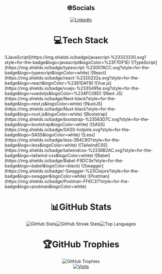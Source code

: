 <div align="center">
  <h2>🌐Socials</h2>
  <a href="https://linkedin.com/in/omercicek97">
    <img src="https://img.shields.io/badge/LinkedIn-%230077B5.svg?logo=linkedin&logoColor=white" alt="LinkedIn">
  </a>
</div>

<div align="center">
  <h1>💻Tech Stack</h1>
</div>
![JavaScript](https://img.shields.io/badge/javascript-%23323330.svg?style=for-the-badge&logo=javascript&logoColor=%23F7DF1E) ![TypeScript](https://img.shields.io/badge/typescript-%23007ACC.svg?style=for-the-badge&logo=typescript&logoColor=white) ![React](https://img.shields.io/badge/react-%2320232a.svg?style=for-the-badge&logo=react&logoColor=%2361DAFB) ![Vue.js](https://img.shields.io/badge/vuejs-%2335495e.svg?style=for-the-badge&logo=vuedotjs&logoColor=%234FC08D) ![Next JS](https://img.shields.io/badge/Next-black?style=for-the-badge&logo=next.js&logoColor=white) ![NuxtJS](https://img.shields.io/badge/Nuxt-black?style=for-the-badge&logo=nuxt.js&logoColor=white) ![Bootstrap](https://img.shields.io/badge/bootstrap-%23563D7C.svg?style=for-the-badge&logo=bootstrap&logoColor=white) ![SASS](https://img.shields.io/badge/SASS-hotpink.svg?style=for-the-badge&logo=SASS&logoColor=white) ![Less](https://img.shields.io/badge/less-2B4C80?style=for-the-badge&logo=less&logoColor=white) ![TailwindCSS](https://img.shields.io/badge/tailwindcss-%2338B2AC.svg?style=for-the-badge&logo=tailwind-css&logoColor=white) ![Babel](https://img.shields.io/badge/Babel-F9DC3e?style=for-the-badge&logo=babel&logoColor=black) ![Swagger](https://img.shields.io/badge/-Swagger-%23Clojure?style=for-the-badge&logo=swagger&logoColor=white) ![Postman](https://img.shields.io/badge/Postman-FF6C37?style=for-the-badge&logo=postman&logoColor=white)

<div align="center">
  <h1>📊GitHub Stats</h1>
  <div style="display: flex; justify-content: center;">
    <img src="https://github-readme-stats.vercel.app/api?username=Omer-Cicek&theme=radical&hide_border=false&include_all_commits=true&count_private=true" alt="GitHub Stats"><br/>
    <img src="https://github-readme-streak-stats.herokuapp.com/?user=Omer-Cicek&theme=radical&hide_border=false" alt="GitHub Streak Stats"><br/>
    <img src="https://github-readme-stats.vercel.app/api/top-langs/?username=Omer-Cicek&theme=radical&hide_border=false&include_all_commits=true&count_private=true&layout=compact" alt="Top Languages">
  </div>
</div>

<div align="center">
  <h1>🏆GitHub Trophies</h1>
  <div style="display: flex; justify-content: center;">
    <img src="https://github-trophies.vercel.app/?username=Omer-Cicek&theme=discord&no-frame=false&no-bg=false&margin-w=4" alt="GitHub Trophies">
  </div>
</div>

<div align="center">
  <a href="https://visitcount.itsvg.in/api?id=Omer-Cicek&icon=0&color=0">
    <img src="https://visitcount.itsvg.in/api?id=Omer-Cicek&icon=0&color=0" alt="Visits">
  </a>
</div>
